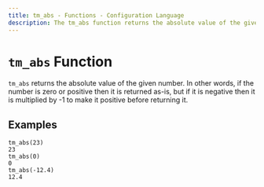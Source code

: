 ```yaml
---
title: tm_abs - Functions - Configuration Language
description: The tm_abs function returns the absolute value of the given number.
---
```


# `tm_abs` Function

`tm_abs` returns the absolute value of the given number. In other words, if the
number is zero or positive then it is returned as-is, but if it is negative
then it is multiplied by -1 to make it positive before returning it.

## Examples

```
tm_abs(23)
23
tm_abs(0)
0
tm_abs(-12.4)
12.4
```
